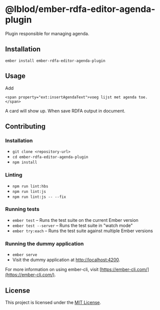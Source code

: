 @lblod/ember-rdfa-editor-agenda-plugin
==============================================================================

Plugin responsible for managing agenda.

Installation
------------------------------------------------------------------------------

```
ember install ember-rdfa-editor-agenda-plugin
```


Usage
------------------------------------------------------------------------------
Add
```
<span property="ext:insertAgendaText">voeg lijst met agenda toe.</span>
```
A card will show up. When save RDFA output in document.

Contributing
------------------------------------------------------------------------------

### Installation

* `git clone <repository-url>`
* `cd ember-rdfa-editor-agenda-plugin`
* `npm install`

### Linting

* `npm run lint:hbs`
* `npm run lint:js`
* `npm run lint:js -- --fix`

### Running tests

* `ember test` – Runs the test suite on the current Ember version
* `ember test --server` – Runs the test suite in "watch mode"
* `ember try:each` – Runs the test suite against multiple Ember versions

### Running the dummy application

* `ember serve`
* Visit the dummy application at [http://localhost:4200](http://localhost:4200).

For more information on using ember-cli, visit [https://ember-cli.com/](https://ember-cli.com/).

License
------------------------------------------------------------------------------

This project is licensed under the [MIT License](LICENSE.md).
